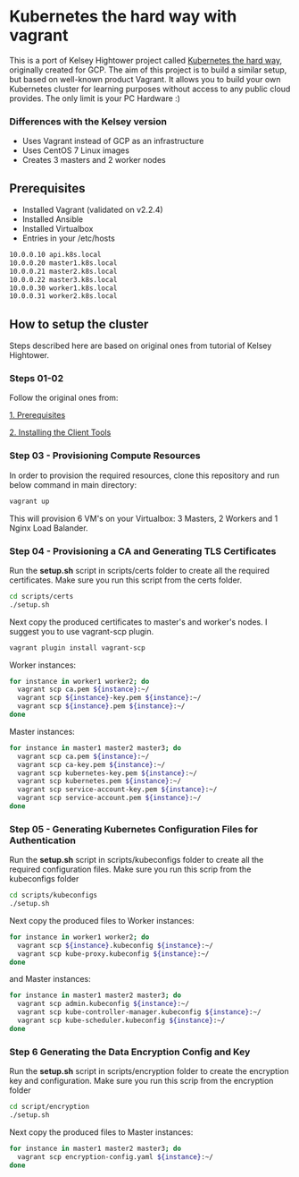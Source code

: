 # Kubernetes the hard way with vagrant

This is a port of Kelsey Hightower project called [Kubernetes the hard way](https://github.com/kelseyhightower/kubernetes-the-hard-way), originally created for GCP. The aim of this project is to build a similar setup, but based on well-known product Vagrant. It allows you to build your own Kubernetes cluster for learning purposes without access to any public cloud provides. The only limit is your PC Hardware :)

### Differences with the Kelsey version

* Uses Vagrant instead of GCP as an infrastructure
* Uses CentOS 7 Linux images
* Creates 3 masters and 2 worker nodes

## Prerequisites

* Installed Vagrant (validated on v2.2.4)
* Installed Ansible
* Installed Virtualbox
* Entries in your /etc/hosts

```bash
10.0.0.10 api.k8s.local
10.0.0.20 master1.k8s.local
10.0.0.21 master2.k8s.local
10.0.0.22 master3.k8s.local
10.0.0.30 worker1.k8s.local
10.0.0.31 worker2.k8s.local
```

## How to setup the cluster

Steps described here are based on original ones from tutorial of Kelsey Hightower.

### Steps 01-02

Follow the original ones from:

[1. Prerequisites](https://github.com/kelseyhightower/kubernetes-the-hard-way/blob/master/docs/01-prerequisites.md)

[2. Installing the Client Tools](https://github.com/kelseyhightower/kubernetes-the-hard-way/blob/master/docs/02-client-tools.md)

### Step 03 - Provisioning Compute Resources

In order to provision the required resources, clone this repository and run below command in main directory:

```bash
vagrant up
```

This will provision 6 VM's on your Virtualbox: 3 Masters, 2 Workers and 1 Nginx Load Balander.

### Step 04 - Provisioning a CA and Generating TLS Certificates

Run the **setup.sh** script in scripts/certs folder to create all the required certificates. Make sure you run this script from the certs folder.

```bash
cd scripts/certs
./setup.sh
```

Next copy the produced certificates to master's and worker's nodes. I suggest you to use vagrant-scp plugin.

```bash
vagrant plugin install vagrant-scp
```

Worker instances:

```bash
for instance in worker1 worker2; do
  vagrant scp ca.pem ${instance}:~/
  vagrant scp ${instance}-key.pem ${instance}:~/
  vagrant scp ${instance}.pem ${instance}:~/
done
```

Master instances:

```bash
for instance in master1 master2 master3; do
  vagrant scp ca.pem ${instance}:~/
  vagrant scp ca-key.pem ${instance}:~/
  vagrant scp kubernetes-key.pem ${instance}:~/
  vagrant scp kubernetes.pem ${instance}:~/
  vagrant scp service-account-key.pem ${instance}:~/
  vagrant scp service-account.pem ${instance}:~/
done
```

### Step 05 - Generating Kubernetes Configuration Files for Authentication

Run the **setup.sh** script in scripts/kubeconfigs folder to create all the required configuration files. Make sure you run this scrip from the kubeconfigs folder

```bash
cd scripts/kubeconfigs
./setup.sh
```

Next copy the produced files to Worker instances:

```bash
for instance in worker1 worker2; do
  vagrant scp ${instance}.kubeconfig ${instance}:~/
  vagrant scp kube-proxy.kubeconfig ${instance}:~/
done
```

and Master instances:

```bash
for instance in master1 master2 master3; do
  vagrant scp admin.kubeconfig ${instance}:~/
  vagrant scp kube-controller-manager.kubeconfig ${instance}:~/
  vagrant scp kube-scheduler.kubeconfig ${instance}:~/
done
```

### Step 6 Generating the Data Encryption Config and Key

Run the **setup.sh** script in scripts/encryption folder to create the encryption key and configuration. Make sure you run this scrip from the encryption folder

```bash
cd script/encryption
./setup.sh
```

Next copy the produced files to Master instances:

```bash
for instance in master1 master2 master3; do
  vagrant scp encryption-config.yaml ${instance}:~/
done
```


